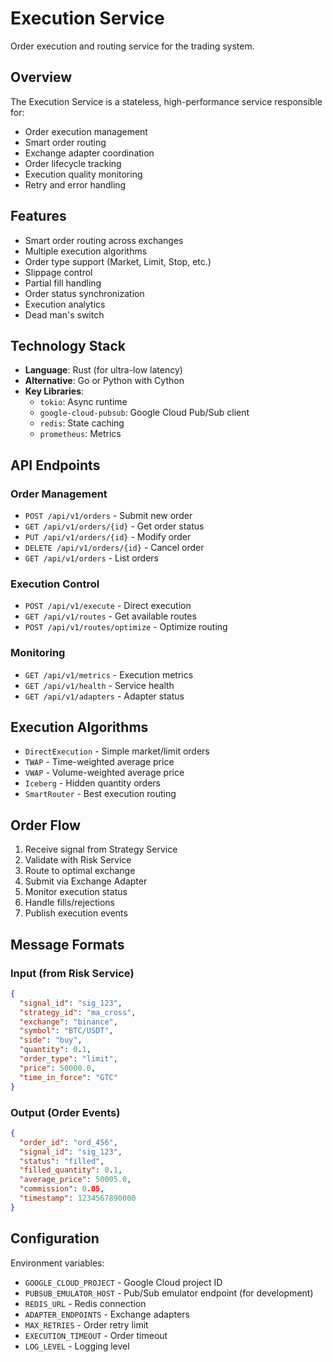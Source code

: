 # Execution Service

Order execution and routing service for the trading system.

## Overview

The Execution Service is a stateless, high-performance service responsible for:
- Order execution management
- Smart order routing
- Exchange adapter coordination
- Order lifecycle tracking
- Execution quality monitoring
- Retry and error handling

## Features

- Smart order routing across exchanges
- Multiple execution algorithms
- Order type support (Market, Limit, Stop, etc.)
- Slippage control
- Partial fill handling
- Order status synchronization
- Execution analytics
- Dead man's switch

## Technology Stack

- **Language**: Rust (for ultra-low latency)
- **Alternative**: Go or Python with Cython
- **Key Libraries**:
  - `tokio`: Async runtime
  - `google-cloud-pubsub`: Google Cloud Pub/Sub client
  - `redis`: State caching
  - `prometheus`: Metrics

## API Endpoints

### Order Management
- `POST /api/v1/orders` - Submit new order
- `GET /api/v1/orders/{id}` - Get order status
- `PUT /api/v1/orders/{id}` - Modify order
- `DELETE /api/v1/orders/{id}` - Cancel order
- `GET /api/v1/orders` - List orders

### Execution Control
- `POST /api/v1/execute` - Direct execution
- `GET /api/v1/routes` - Get available routes
- `POST /api/v1/routes/optimize` - Optimize routing

### Monitoring
- `GET /api/v1/metrics` - Execution metrics
- `GET /api/v1/health` - Service health
- `GET /api/v1/adapters` - Adapter status

## Execution Algorithms

- `DirectExecution` - Simple market/limit orders
- `TWAP` - Time-weighted average price
- `VWAP` - Volume-weighted average price
- `Iceberg` - Hidden quantity orders
- `SmartRouter` - Best execution routing

## Order Flow

1. Receive signal from Strategy Service
2. Validate with Risk Service
3. Route to optimal exchange
4. Submit via Exchange Adapter
5. Monitor execution status
6. Handle fills/rejections
7. Publish execution events

## Message Formats

### Input (from Risk Service)
```json
{
  "signal_id": "sig_123",
  "strategy_id": "ma_cross",
  "exchange": "binance",
  "symbol": "BTC/USDT",
  "side": "buy",
  "quantity": 0.1,
  "order_type": "limit",
  "price": 50000.0,
  "time_in_force": "GTC"
}
```

### Output (Order Events)
```json
{
  "order_id": "ord_456",
  "signal_id": "sig_123",
  "status": "filled",
  "filled_quantity": 0.1,
  "average_price": 50005.0,
  "commission": 0.05,
  "timestamp": 1234567890000
}
```

## Configuration

Environment variables:
- `GOOGLE_CLOUD_PROJECT` - Google Cloud project ID
- `PUBSUB_EMULATOR_HOST` - Pub/Sub emulator endpoint (for development)
- `REDIS_URL` - Redis connection
- `ADAPTER_ENDPOINTS` - Exchange adapters
- `MAX_RETRIES` - Order retry limit
- `EXECUTION_TIMEOUT` - Order timeout
- `LOG_LEVEL` - Logging level